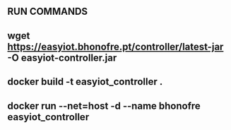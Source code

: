 RUN COMMANDS
---

wget https://easyiot.bhonofre.pt/controller/latest-jar -O easyiot-controller.jar
-
docker build -t easyiot_controller .
-
docker run --net=host -d --name bhonofre easyiot_controller
-
